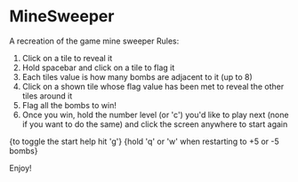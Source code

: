 # MineSweeper
A recreation of the game mine sweeper
Rules:
1. Click on a tile to reveal it
2. Hold spacebar and click on a tile to flag it
3. Each tiles value is how many bombs are adjacent to it (up to 8)
4. Click on a shown tile whose flag value has been met to reveal the other tiles around it
5. Flag all the bombs to win!
6. Once you win, hold the number level (or 'c') you'd like to play next (none if you want to do the same) and click the screen anywhere to start again

{to toggle the start help hit 'g'}
{hold 'q' or 'w' when restarting to +5 or -5 bombs}

Enjoy!
